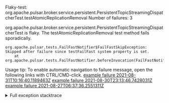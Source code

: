         
Flaky-test: org.apache.pulsar.broker.service.persistent.PersistentTopicStreamingDispatcherTest.testAtomicReplicationRemoval
Number of failures: 3

org.apache.pulsar.broker.service.persistent.PersistentTopicStreamingDispatcherTest is flaky. The testAtomicReplicationRemoval test method fails sporadically.

```
org.apache.pulsar.tests.FailFastNotifier$FailFastSkipException: Skipped after failure since testFailFast system property is set.
	at org.apache.pulsar.tests.FailFastNotifier.beforeInvocation(FailFastNotifier.java:88)

```

Usage tip: To enable automatic navigation to failure message, open the following links with CTRL/CMD-click.
[example failure 2021-08-31T10:16:40.1189463Z](https://github.com/apache/pulsar/runs/3471501156?check_suite_focus=true#step:10:1677)
[example failure 2021-08-30T23:13:46.7428031Z](https://github.com/apache/pulsar/runs/3467152431?check_suite_focus=true#step:9:951)
[example failure 2021-08-27T06:37:36.2551311Z](https://github.com/apache/pulsar/runs/3440411059?check_suite_focus=true#step:9:2873)


<details>
<summary>Full exception stacktrace</summary>
<code><pre>
org.apache.pulsar.tests.FailFastNotifier$FailFastSkipException: Skipped after failure since testFailFast system property is set.
	at org.apache.pulsar.tests.FailFastNotifier.beforeInvocation(FailFastNotifier.java:88)

</pre></code>
</details>

